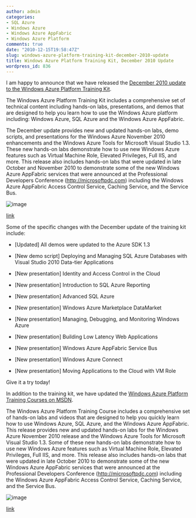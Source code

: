 ```yaml
---
author: admin
categories:
- SQL Azure
- Windows Azure
- Windows Azure AppFabric
- Windows Azure Platform
comments: true
date: "2010-12-15T19:58:47Z"
slug: windows-azure-platform-training-kit-december-2010-update
title: Windows Azure Platform Training Kit, December 2010 Update
wordpress_id: 836
---
```


I am happy to announce that we have released the [December 2010 update to the Windows Azure Platform Training Kit](http://www.microsoft.com/downloads/en/details.aspx?FamilyID=413E88F8-5966-4A83-B309-53B7B77EDF78&displaylang=en).

 

The Windows Azure Platform Training Kit includes a comprehensive set of technical content including hands-on labs, presentations, and demos that are designed to help you learn how to use the Windows Azure platform including: Windows Azure, SQL Azure and the Windows Azure AppFabric. 

 

The December update provides new and updated hands-on labs, demo scripts, and presentations for the Windows Azure November 2010 enhancements and the Windows Azure Tools for Microsoft Visual Studio 1.3. These new hands-on labs demonstrate how to use new Windows Azure features such as Virtual Machine Role, Elevated Privileges, Full IIS, and more. This release also includes hands-on labs that were updated in late October and November 2010 to demonstrate some of the new Windows Azure AppFabric services that were announced at the Professional Developers Conference (http://microsoftpdc.com) including the Windows Azure AppFabric Access Control Service, Caching Service, and the Service Bus.

 

![image](https://wadewegner.blob.core.windows.net/wordpress/2010/12/image.png)

[link](http://www.microsoft.com/downloads/en/details.aspx?FamilyID=413E88F8-5966-4A83-B309-53B7B77EDF78&displaylang=en)

 

Some of the specific changes with the December update of the training kit include: 

 

  
  * [Updated] All demos were updated to the Azure SDK 1.3 
   
  * [New demo script] Deploying and Managing SQL Azure Databases with Visual Studio 2010 Data-tier Applications 
   
  * [New presentation] Identity and Access Control in the Cloud 
   
  * [New presentation] Introduction to SQL Azure Reporting 
   
  * [New presentation] Advanced SQL Azure 
   
  * [New presentation] Windows Azure Marketplace DataMarket 
   
  * [New presentation] Managing, Debugging, and Monitoring Windows Azure 
   
  * [New presentation] Building Low Latency Web Applications 
   
  * [New presentation] Windows Azure AppFabric Service Bus 
   
  * [New presentation] Windows Azure Connect 
   
  * [New presentation] Moving Applications to the Cloud with VM Role
 

Give it a try today!

 

In addition to the training kit, we have updated the [Windows Azure Platform Training Courses on MSDN](http://msdn.microsoft.com/en-us/windowsazure/wazplatformtrainingcourse.aspx).

 

The Windows Azure Platform Training Course includes a comprehensive set of hands-on labs and videos that are designed to help you quickly learn how to use Windows Azure, SQL Azure, and the Windows Azure AppFabric. This release provides new and updated hands-on labs for the Windows Azure November 2010 release and the Windows Azure Tools for Microsoft Visual Studio 1.3. Some of these new hands-on labs demonstrate how to use new Windows Azure features such as Virtual Machine Role, Elevated Privileges, Full IIS, and more. This release also includes hands-on labs that were updated in late October 2010 to demonstrate some of the new Windows Azure AppFabric services that were announced at the Professional Developers Conference (http://microsoftpdc.com) including the Windows Azure AppFabric Access Control Service, Caching Service, and the Service Bus. 

 

![image](https://wadewegner.blob.core.windows.net/wordpress/2010/12/image1.png)

[link](http://msdn.microsoft.com/en-us/windowsazure/wazplatformtrainingcourse.aspx)
